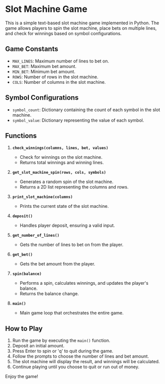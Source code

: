 # Slot Machine Game

This is a simple text-based slot machine game implemented in Python. The game allows players to spin the slot machine, place bets on multiple lines, and check for winnings based on symbol configurations.

## Game Constants
- `MAX_LINES`: Maximum number of lines to bet on.
- `MAX_BET`: Maximum bet amount.
- `MIN_BET`: Minimum bet amount.
- `ROWS`: Number of rows in the slot machine.
- `COLS`: Number of columns in the slot machine.

## Symbol Configurations
- `symbol_count`: Dictionary containing the count of each symbol in the slot machine.
- `symbol_value`: Dictionary representing the value of each symbol.

## Functions
1. **`check_winnings(columns, lines, bet, values)`**
   - Check for winnings on the slot machine.
   - Returns total winnings and winning lines.

2. **`get_slot_machine_spin(rows, cols, symbols)`**
   - Generates a random spin of the slot machine.
   - Returns a 2D list representing the columns and rows.

3. **`print_slot_machine(columns)`**
   - Prints the current state of the slot machine.

4. **`deposit()`**
   - Handles player deposit, ensuring a valid input.

5. **`get_number_of_lines()`**
   - Gets the number of lines to bet on from the player.

6. **`get_bet()`**
   - Gets the bet amount from the player.

7. **`spin(balance)`**
   - Performs a spin, calculates winnings, and updates the player's balance.
   - Returns the balance change.

8. **`main()`**
   - Main game loop that orchestrates the entire game.

## How to Play
1. Run the game by executing the `main()` function.
2. Deposit an initial amount.
3. Press Enter to spin or 'q' to quit during the game.
4. Follow the prompts to choose the number of lines and bet amount.
5. The slot machine will display the result, and winnings will be calculated.
6. Continue playing until you choose to quit or run out of money.

Enjoy the game!
